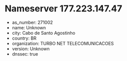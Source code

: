# Nameserver 177.223.147.47

* as_number: 271002
* name: Unknown
* city: Cabo de Santo Agostinho
* country: BR
* organization: TURBO NET TELECOMUNICACOES
* version: Unknown
* dnssec: true
